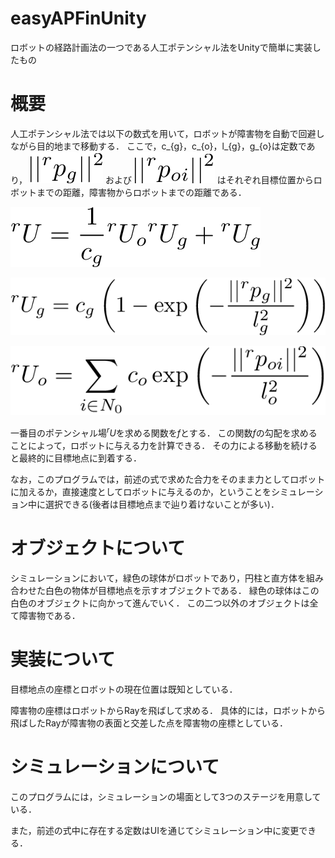 # easyAPFinUnity
ロボットの経路計画法の一つである人工ポテンシャル法をUnityで簡単に実装したもの

# 概要
人工ポテンシャル法では以下の数式を用いて，ロボットが障害物を自動で回避しながら目的地まで移動する．
ここで，c_{g}，c_{o}，l_{g}，g_{o}は定数であり，
![数式](.\latex_eq\pg.png)
および
![数式](.\latex_eq\poi.png)
はそれぞれ目標位置からロボットまでの距離，障害物からロボットまでの距離である．

![数式](.\latex_eq\eq1.png)

![数式](.\latex_eq\eq2.png)

![数式](.\latex_eq\eq3.png)

一番目のポテンシャル場${}^{r}U$を求める関数を$f$とする．
この関数$f$の勾配を求めることによって，ロボットに与える力を計算できる．
その力による移動を続けると最終的に目標地点に到着する．

なお，このプログラムでは，前述の式で求めた合力をそのまま力としてロボットに加えるか，直接速度としてロボットに与えるのか，ということをシミュレーション中に選択できる(後者は目標地点まで辿り着けないことが多い)．

# オブジェクトについて
シミュレーションにおいて，緑色の球体がロボットであり，円柱と直方体を組み合わせた白色の物体が目標地点を示すオブジェクトである．
緑色の球体はこの白色のオブジェクトに向かって進んでいく．
この二つ以外のオブジェクトは全て障害物である．

# 実装について
目標地点の座標とロボットの現在位置は既知としている．

障害物の座標はロボットからRayを飛ばして求める．
具体的には，ロボットから飛ばしたRayが障害物の表面と交差した点を障害物の座標としている．

# シミュレーションについて
このプログラムには，シミュレーションの場面として3つのステージを用意している．

また，前述の式中に存在する定数はUIを通じてシミュレーション中に変更できる．